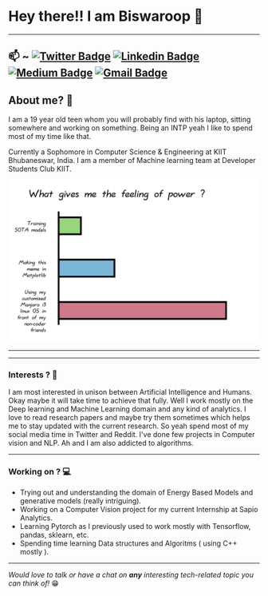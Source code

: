 
**Hey there!!** I am Biswaroop :wave:
===


<!--
**biswaroop1547/biswaroop1547** is a ✨ _special_ ✨ repository because its `README.md` (this file) appears on your GitHub profile.

Here are some ideas to get you started:

- 🔭 I’m currently working on ...
- 🌱 I’m currently learning ...
- 👯 I’m looking to collaborate on ...
- 🤔 I’m looking for help with ...
- 💬 Ask me about ...
- 📫 How to reach me: ...
- 😄 Pronouns: ...
- ⚡ Fun fact: ...
-->
***
## 📫 ~ [![Twitter Badge](https://img.shields.io/badge/-@biswaroop08-1ca0f1?style=flat-square&labelColor=1ca0f1&logo=twitter&logoColor=white&link=https://twitter.com/biswaroop08)](https://twitter.com/biswaroop08)  [![Linkedin Badge](https://img.shields.io/badge/-@Biswaroop_Bhattacharjee-blue?style=flat-square&logo=Linkedin&logoColor=white&link=https://www.linkedin.com/in/biswaroop08/)](https://www.linkedin.com/in/biswaroop08/)  [![Medium Badge](https://img.shields.io/badge/-@biswaroop08-03a57a?style=flat-square&labelColor=000000&logo=Medium&link=https://medium.com/@biswaroop08/)](https://medium.com/biswaroop08/)  [![Gmail Badge](https://img.shields.io/badge/-biswaroop08@gmail.com-c14438?style=flat-square&logo=Gmail&logoColor=white&link=mailto:biswaroop08@gmail.com)](mailto:biswaroop08@gmail.com)

## About me? :monocle_face:
I am a 19 year old teen whom you will probably find with his laptop, sitting somewhere and working on something. Being an INTP yeah I like to spend most of my time like that.

Currently a Sophomore in Computer Science & Engineering at KIIT Bhubaneswar, India. I am a member of Machine learning team at Developer Students Club KIIT.


![yeah that's me :p](./meme.png)

<!--I started exploring the world of CS when I was 14 years old, never found any other topic before which can satiate my curiousity in this way and the way it just keeps evolving at a rapid pace has always keep me hooked to it. Started out with Python as my first language and it still remains my favourite language which I use for writing scripts to automate a task or to scrape something from web or to build sophisticated models or for literally anything I can think of.
Linux is my favourite OS and use it for most of my tasks, my machine is running on customized Manjaro i3 setup. And yes yes I do use windows too :relieved: (rarely). -->

***
***

### Interests ? :thinking:
I am most interested in unison between Artificial Intelligence and Humans. Okay maybe it will take time to achieve that fully.
Well I work mostly on the Deep learning and Machine Learning domain and any kind of analytics. I love to read research papers and maybe try them sometimes which helps me to stay updated with the current research. So yeah spend most of my social media time in Twitter and Reddit. I've done few projects in Computer vision and NLP. Ah and I am also addicted to algorithms.

***

### Working on ? :computer:
- Trying out and understanding the domain of Energy Based Models and generative models (really intriguing).
- Working on a Computer Vision project for my current Internship at Sapio Analytics.
- Learning Pytorch as I previously used to work mostly with Tensorflow, pandas, sklearn, etc.
- Spending time learning Data structures and Algoritms ( using C++ mostly ).

***

*Would love to talk or have a chat on **any** interesting tech-related topic you can think of!* :grin:

